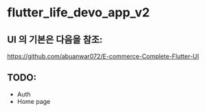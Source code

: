 # flutter_life_devo_app_v2

## UI 의 기본은 다음을 참조:  
https://github.com/abuanwar072/E-commerce-Complete-Flutter-UI


## TODO:  
- Auth  
- Home page  
